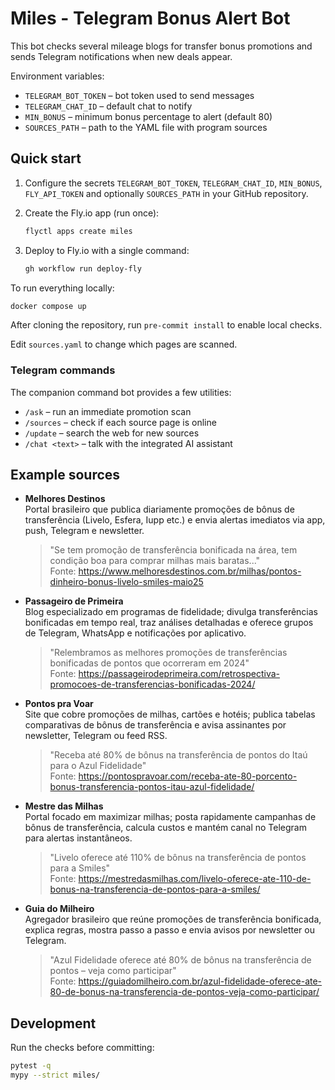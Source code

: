 # Miles - Telegram Bonus Alert Bot

This bot checks several mileage blogs for transfer bonus promotions and sends
Telegram notifications when new deals appear.

Environment variables:

- `TELEGRAM_BOT_TOKEN` – bot token used to send messages
- `TELEGRAM_CHAT_ID` – default chat to notify
- `MIN_BONUS` – minimum bonus percentage to alert (default 80)
- `SOURCES_PATH` – path to the YAML file with program sources

## Quick start

1. Configure the secrets `TELEGRAM_BOT_TOKEN`, `TELEGRAM_CHAT_ID`, `MIN_BONUS`,
   `FLY_API_TOKEN` and optionally `SOURCES_PATH` in your GitHub repository.

2. Create the Fly.io app (run once):

   ```bash
   flyctl apps create miles
   ```
3. Deploy to Fly.io with a single command:

   ```bash
   gh workflow run deploy-fly
   ```

To run everything locally:

```bash
docker compose up
```

After cloning the repository, run `pre-commit install` to enable local checks.

Edit `sources.yaml` to change which pages are scanned.

### Telegram commands

The companion command bot provides a few utilities:

- `/ask` – run an immediate promotion scan
- `/sources` – check if each source page is online
- `/update` – search the web for new sources
- `/chat <text>` – talk with the integrated AI assistant

## Example sources

- **Melhores Destinos**<br>
  Portal brasileiro que publica diariamente promoções de bônus de transferência (Livelo, Esfera, Iupp etc.) e envia alertas imediatos via app, push, Telegram e newsletter.
  > "Se tem promoção de transferência bonificada na área, tem condição boa para comprar milhas mais baratas..."<br>
  Fonte: <https://www.melhoresdestinos.com.br/milhas/pontos-dinheiro-bonus-livelo-smiles-maio25>

- **Passageiro de Primeira**<br>
  Blog especializado em programas de fidelidade; divulga transferências bonificadas em tempo real, traz análises detalhadas e oferece grupos de Telegram, WhatsApp e notificações por aplicativo.
  > "Relembramos as melhores promoções de transferências bonificadas de pontos que ocorreram em 2024"<br>
  Fonte: <https://passageirodeprimeira.com/retrospectiva-promocoes-de-transferencias-bonificadas-2024/>

- **Pontos pra Voar**<br>
  Site que cobre promoções de milhas, cartões e hotéis; publica tabelas comparativas de bônus de transferência e avisa assinantes por newsletter, Telegram ou feed RSS.
  > "Receba até 80% de bônus na transferência de pontos do Itaú para o Azul Fidelidade"<br>
  Fonte: <https://pontospravoar.com/receba-ate-80-porcento-bonus-transferencia-pontos-itau-azul-fidelidade/>

- **Mestre das Milhas**<br>
  Portal focado em maximizar milhas; posta rapidamente campanhas de bônus de transferência, calcula custos e mantém canal no Telegram para alertas instantâneos.
  > "Livelo oferece até 110% de bônus na transferência de pontos para a Smiles"<br>
  Fonte: <https://mestredasmilhas.com/livelo-oferece-ate-110-de-bonus-na-transferencia-de-pontos-para-a-smiles/>

- **Guia do Milheiro**<br>
  Agregador brasileiro que reúne promoções de transferência bonificada, explica regras, mostra passo a passo e envia avisos por newsletter ou Telegram.
  > "Azul Fidelidade oferece até 80% de bônus na transferência de pontos – veja como participar"<br>
  Fonte: <https://guiadomilheiro.com.br/azul-fidelidade-oferece-ate-80-de-bonus-na-transferencia-de-pontos-veja-como-participar/>

## Development

Run the checks before committing:

```bash
pytest -q
mypy --strict miles/
```
